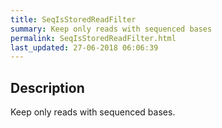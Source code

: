 ```yaml
---
title: SeqIsStoredReadFilter
summary: Keep only reads with sequenced bases
permalink: SeqIsStoredReadFilter.html
last_updated: 27-06-2018 06:06:39
---
```



## Description

Keep only reads with sequenced bases.

